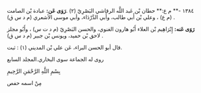 ١٣٨٤ -** م ع:** حطان بْن عَبد اللَّه الرقاشي البَصْرِيّ (٢) .**رَوَى عَن:** عبادة بْن الصامت (م ع) ، وعلي بْن أَبي طالب، وأَبي الدَّرْدَاء، وأبي موسى الأشعري (م د س ق) .

**رَوَى عَنه:** إِبْرَاهِيم بْن العلاء أَبُو هارون الغنوي، والحسن البَصْرِيّ (م د ت س) ، وأَبُو مجلز لاحق بْن حميد، ويونس بْن جبير (م د س ق) .

قال أبو الحسن البراء، عَن علي بْن المديني (١) : ثبت.

روى له الجماعة سوى البخاري.المجلد السابع

بِسْمِ اللَّهِ الرَّحْمَنِ الرَّحِيمِ

مِنْ اسمه حفص